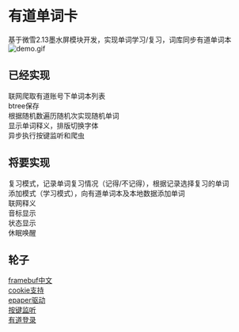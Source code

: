 # 有道单词卡
基于微雪2.13墨水屏模块开发，实现单词学习/复习，词库同步有道单词本  
![demo.gif](https://github.com/tljk/youdao_wordbook/blob/master/demo.gif)  
## 已经实现
联网爬取有道账号下单词本列表  
btree保存  
根据随机数遍历随机次实现随机单词  
显示单词释义，排版切换字体  
异步执行按键监听和爬虫  

## 将要实现
复习模式，记录单词复习情况（记得/不记得），根据记录选择复习的单词  
添加模式（学习模式），向有道单词本及本地数据添加单词  
联网释义  
音标显示  
状态显示  
休眠唤醒  

## 轮子
[framebuf中文](https://github.com/wangshujun-tj/mpy-Framebuf-boost-code)  
[cookie支持](https://github.com/mardigras2020/urequests)  
[epaper驱动](https://github.com/tljk/2.13inch-e-Paper-Cloud-Module-micropython-driver)  
[按键监听](https://github.com/peterhinch/micropython-async/blob/master/aswitch.py)  
[有道登录](https://github.com/WYL-BruceLong/Spider_JS_ReverseParsin)  